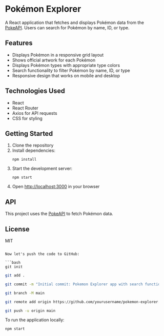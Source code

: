 # Pokémon Explorer

A React application that fetches and displays Pokémon data from the [PokeAPI](https://pokeapi.co/). Users can search for Pokémon by name, ID, or type.

## Features

- Displays Pokémon in a responsive grid layout
- Shows official artwork for each Pokémon
- Displays Pokémon types with appropriate type colors
- Search functionality to filter Pokémon by name, ID, or type
- Responsive design that works on mobile and desktop

## Technologies Used

- React
- React Router
- Axios for API requests
- CSS for styling

## Getting Started

1. Clone the repository
2. Install dependencies:
   ```
   npm install
   ```
3. Start the development server:
   ```
   npm start
   ```
4. Open [http://localhost:3000](http://localhost:3000) in your browser

## API

This project uses the [PokeAPI](https://pokeapi.co/) to fetch Pokémon data.

## License

MIT
```

Now let's push the code to GitHub:

```bash
git init
```

```bash
git add .
```

```bash
git commit -m "Initial commit: Pokemon Explorer app with search functionality"
```

```bash
git branch -M main
```

```bash
git remote add origin https://github.com/yourusername/pokemon-explorer.git
```

```bash
git push -u origin main
```

To run the application locally:

```bash
npm start